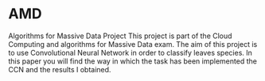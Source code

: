 # AMD
Algorithms for Massive Data Project
This project is part of the Cloud Computing and algorithms for Massive Data exam.
The aim of this project is to use Convolutional Neural Network in order to classify leaves species. In this paper you will find the way in which the task has been implemented the CCN and the results I obtained.
